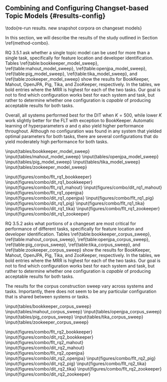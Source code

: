 ## Combining and Configuring Changset-based Topic Models {#results-config}

\todo{re-run results. new snapshot corpora on changeset models}

In this section, we will describe the results of the study outlined in Section
\ref{method-combo}.

RQ 3.5.1 ask whether a single topic model can be used for more than a single
task, specifically for feature location and developer identification.  Tables
\ref{table:bookkeeper_model_sweep}, \ref{table:mahout_model_sweep},
\ref{table:openjpa_model_sweep}, \ref{table:pig_model_sweep},
\ref{table:tika_model_sweep}, and \ref{table:zookeeper_model_sweep} show the
results for BookKeeper, Mahout, OpenJPA, Pig, Tika, and ZooKeeper,
respectively. In the tables, we bold entries where the MRR is highest for each
of the two tasks. Our goal is not to find which configuration works best for
each system and task, but rather to determine whether one configuration is
*capable* of producing acceptable results for both tasks.

Overall, all systems performed best for the DIT when $K = 500$, while lower $K$
work slightly better for the FLT with exception to BookKeeper.  Automatic
learning of hyperparameters $\alpha$ and $\eta$ also yield higher performance
throughout.  Although no configuration was found in any system that yielded
optimal parameters for both tasks, there are several configurations that do
yield moderately high performance for both tasks.

<!--

    BESTS

    BookKeeper
        500 auto 1      0.51  0.65
        500 auto 2      0.45  0.70

    Mahout
        100 5 auto      0.39  0.24
        500 auto auto   0.17  0.33

    OpenJPA
        200 auto 5      0.24  0.29
        500 auto 1      0.22  0.40

    Pig
        100 5 auto      0.40  0.16
        500 1 5         0.18  0.24

    Tika
        100 2 1         0.41  0.27
        500 5 auto      0.20  0.46

    Zookeeper
        200 auto 2      0.43  0.31
        500 2 auto      0.33  0.37
    -->

\input{tables/bookkeeper_model_sweep}
\input{tables/mahout_model_sweep}
\input{tables/openjpa_model_sweep}
\input{tables/pig_model_sweep}
\input{tables/tika_model_sweep}
\input{tables/zookeeper_model_sweep}


\input{figures/combo/flt_rq1_bookkeeper}
\input{figures/combo/dit_rq1_bookkeeper}
\input{figures/combo/flt_rq1_mahout}
\input{figures/combo/dit_rq1_mahout}
\input{figures/combo/flt_rq1_openjpa}
\input{figures/combo/dit_rq1_openjpa}
\input{figures/combo/flt_rq1_pig}
\input{figures/combo/dit_rq1_pig}
\input{figures/combo/flt_rq1_tika}
\input{figures/combo/dit_rq1_tika}
\input{figures/combo/flt_rq1_zookeeper}
\input{figures/combo/dit_rq1_zookeeper}


RQ 3.5.2 asks what portions of a changeset are most critical for performance of
different tasks, specifically for feature location and developer
identification.  Tables \ref{table:bookkeeper_corpus_sweep},
\ref{table:mahout_corpus_sweep}, \ref{table:openjpa_corpus_sweep},
\ref{table:pig_corpus_sweep}, \ref{table:tika_corpus_sweep}, and
\ref{table:zookeeper_corpus_sweep} show the results for BookKeeper, Mahout,
OpenJPA, Pig, Tika, and ZooKeeper, respectively. In the tables, we bold entries
where the MRR is highest for each of the two tasks. Our goal is not to find
which configuration works best for each system and task, but rather to
determine whether one configuration is *capable* of producing acceptable
results for both tasks.

The results for the corpus construction sweep vary across systems and tasks.
Importantly, there does not seem to be any particular configuration that is
shared between systems or tasks.


<!--
        ARCM

    BookKeeper
        FFTT    0.57 0.64 *
        TFTF    0.48 0.69 *

    Mahout
        TFFT    0.24 0.32 *
        TTTF    0.17 0.33

    OpenJPA
        TFTT    0.24 0.37 *
        TTFT    0.17 0.40

    Pig
        TFTT    0.20 0.23 *
        FFTF    0.11 0.29

    Tika
        TFFT    0.36 0.33
        TTTF    0.30 0.44 *

    Zookeeper
        TTFT    0.43 0.38
        FFTT    0.41 0.44 *
    -->


\input{tables/bookkeeper_corpus_sweep}
\input{tables/mahout_corpus_sweep}
\input{tables/openjpa_corpus_sweep}
\input{tables/pig_corpus_sweep}
\input{tables/tika_corpus_sweep}
\input{tables/zookeeper_corpus_sweep}



\input{figures/combo/flt_rq2_bookkeeper}
\input{figures/combo/dit_rq2_bookkeeper}
\input{figures/combo/flt_rq2_mahout}
\input{figures/combo/dit_rq2_mahout}
\input{figures/combo/flt_rq2_openjpa}
\input{figures/combo/dit_rq2_openjpa}
\input{figures/combo/flt_rq2_pig}
\input{figures/combo/dit_rq2_pig}
\input{figures/combo/flt_rq2_tika}
\input{figures/combo/dit_rq2_tika}
\input{figures/combo/flt_rq2_zookeeper}
\input{figures/combo/dit_rq2_zookeeper}
